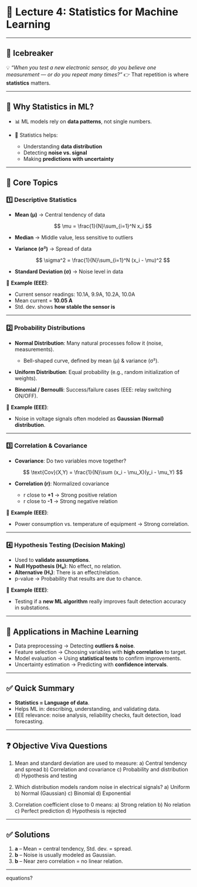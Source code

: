 # 📘 Lecture 4: Statistics for Machine Learning

---

## 🌟 Icebreaker

💡 *“When you test a new electronic sensor, do you believe one measurement — or do you repeat many times?”*
👉 That repetition is where **statistics** matters.

---

## 🔹 Why Statistics in ML?

* 📊 ML models rely on **data patterns**, not single numbers.
* 🧮 Statistics helps:

  * Understanding **data distribution**
  * Detecting **noise vs. signal**
  * Making **predictions with uncertainty**

---

## 📌 Core Topics

### 1️⃣ Descriptive Statistics

* **Mean (µ)** → Central tendency of data

  $$
  \mu = \frac{1}{N}\sum_{i=1}^N x_i
  $$
* **Median** → Middle value, less sensitive to outliers
* **Variance (σ²)** → Spread of data

  $$
  \sigma^2 = \frac{1}{N}\sum_{i=1}^N (x_i - \mu)^2
  $$
* **Standard Deviation (σ)** → Noise level in data

📌 **Example (EEE)**:

* Current sensor readings: 10.1A, 9.9A, 10.2A, 10.0A
* Mean current = **10.05 A**
* Std. dev. shows **how stable the sensor is**

---

### 2️⃣ Probability Distributions

* **Normal Distribution**: Many natural processes follow it (noise, measurements).

  * Bell-shaped curve, defined by mean (µ) & variance (σ²).
* **Uniform Distribution**: Equal probability (e.g., random initialization of weights).
* **Binomial / Bernoulli**: Success/failure cases (EEE: relay switching ON/OFF).

📌 **Example (EEE)**:

* Noise in voltage signals often modeled as **Gaussian (Normal) distribution**.

---

### 3️⃣ Correlation & Covariance

* **Covariance**: Do two variables move together?

  $$
  \text{Cov}(X,Y) = \frac{1}{N}\sum (x_i - \mu_X)(y_i - \mu_Y)
  $$
* **Correlation (r)**: Normalized covariance

  * r close to **+1** → Strong positive relation
  * r close to **-1** → Strong negative relation

📌 **Example (EEE)**:

* Power consumption vs. temperature of equipment → Strong correlation.

---

### 4️⃣ Hypothesis Testing (Decision Making)

* Used to **validate assumptions**.
* **Null Hypothesis (H₀)**: No effect, no relation.
* **Alternative (H₁)**: There is an effect/relation.
* p-value → Probability that results are due to chance.

📌 **Example (EEE)**:

* Testing if a **new ML algorithm** really improves fault detection accuracy in substations.

---

## 🧩 Applications in Machine Learning

* Data preprocessing → Detecting **outliers & noise**.
* Feature selection → Choosing variables with **high correlation** to target.
* Model evaluation → Using **statistical tests** to confirm improvements.
* Uncertainty estimation → Predicting with **confidence intervals**.

---

## ✅ Quick Summary

* **Statistics = Language of data**.
* Helps ML in: describing, understanding, and validating data.
* EEE relevance: noise analysis, reliability checks, fault detection, load forecasting.

---

## ❓ Objective Viva Questions

1. Mean and standard deviation are used to measure:
   a) Central tendency and spread
   b) Correlation and covariance
   c) Probability and distribution
   d) Hypothesis and testing

2. Which distribution models random noise in electrical signals?
   a) Uniform
   b) Normal (Gaussian)
   c) Binomial
   d) Exponential

3. Correlation coefficient close to 0 means:
   a) Strong relation
   b) No relation
   c) Perfect prediction
   d) Hypothesis is rejected

---

## ✅ Solutions

1. **a** – Mean = central tendency, Std. dev. = spread.
2. **b** – Noise is usually modeled as Gaussian.
3. **b** – Near zero correlation = no linear relation.

---
equations?
